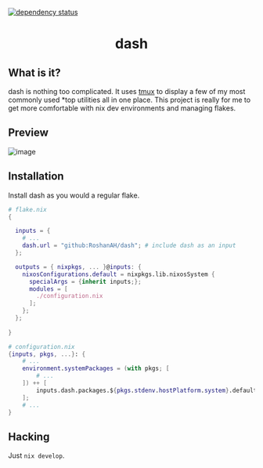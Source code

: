 [![dependency status](https://deps.rs/repo/github/viperML/nh/status.svg)](https://deps.rs/repo/github/viperML/nh)

<h1 align="center">dash</h1>

## What is it?

dash is nothing too complicated. It uses [tmux](https://github.com/tmux/tmux) to display a few of my most commonly used *top utilities all in one place. This project is really for me to get more comfortable with nix dev environments and managing flakes.

## Preview
  ![image](https://github.com/user-attachments/assets/ecd68afd-af2d-433a-95d9-8f6ec5f80451)

## Installation

Install dash as you would a regular flake.

```nix
# flake.nix
{

  inputs = {
    # ...
    dash.url = "github:RoshanAH/dash"; # include dash as an input
  };

  outputs = { nixpkgs, ... }@inputs: {
    nixosConfigurations.default = nixpkgs.lib.nixosSystem {
      specialArgs = {inherit inputs;};
      modules = [
        ./configuration.nix
      ];
    };
  };
  
}
```
```nix
# configuration.nix
{inputs, pkgs, ...}: {
    # ...
    environment.systemPackages = (with pkgs; [
        # ...
    ]) ++ [
        inputs.dash.packages.${pkgs.stdenv.hostPlatform.system}.default
    ]; 
    # ...
}

```

## Hacking

Just `nix develop`.
